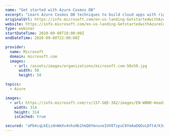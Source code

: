```yaml
---
name: "Get started with Azure Cosmos DB"
excerpt: "Learn Azure Cosmos DB techniques to build cloud apps with right models, optimizations, and analytics."
originalUrl: https://info.microsoft.com/en-us-landing-GetstartedwithAzureCosmosDB-sep08-none.html
website: https://info.microsoft.com/en-us-landing-GetstartedwithAzureCosmosDB-sep08-none.html
type: webinar
startDateTime: 2020-09-08T18:00:00Z
endDateTime: 2020-09-08T22:00:00Z

provider:
  name: Microsoft
  domain: microsoft.com
  images:
    - url: /assets/images/organizations/microsoft.com-50x50.jpg
      width: 50
      height: 50

topics:
  - Azure

images:
  - url: https://info.microsoft.com/rs/157-GQE-382/images/EN-WBNR-Headshot-sreeSRDEM35840.jpg
    width: 314
    height: 314
    isCached: true

secured: "aPb4cqLkEizdnWmXv4nhsHb1hmQ6YmnuveIUV0TzpuC8YmAaDQOvLDft4/k3ywkCqxCgOkvdNKa6yalm4sjl/RRTQfxXo9IYvxuXCx7MnzRvkWp8I4m0ya6MzEzFdbQ6J9iW9UI8dGbr0wWUy/Slz+fo/RRPPozuvXPk+Q8HXyuwrUfKq9tLbp7Cnp9MbLJuEpVydUk+dZGZNx69zMc8tNSprcN2jl5dKRbf8QUEM46fParbAiKc8ruLEz0X17YE0vvIBB+72BlU6HiRQ8rrK1RlbpXixXBA5GraMc1BaLiSECA3yMOajevmqJ4s83wHZNeQIv9+eZmTjYy8GpR+SA==;l4Hnj/K9bcg4Zb+ded4k1A=="
---
```


